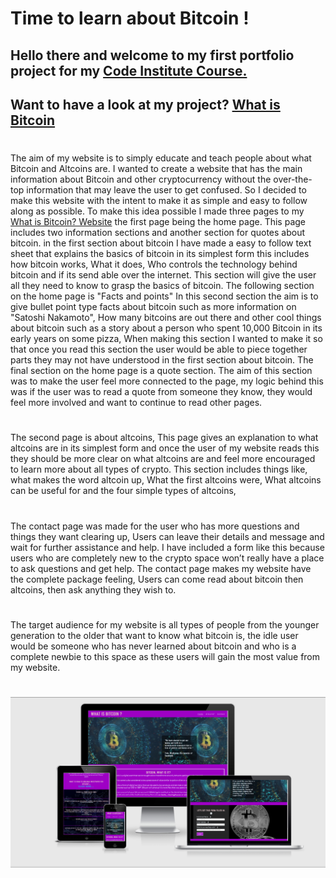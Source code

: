 # Time to learn about Bitcoin !

## Hello there and welcome to my first portfolio project for my [Code Institute Course.](https://codeinstitute.net/)

## Want to have a look at my project?   [What is Bitcoin](https://adamk99k.github.io/What-is-bitcoin-p1/)

#

The aim of my website is to simply educate and teach people about what Bitcoin and Altcoins are.  I wanted to create a website that has the main information about Bitcoin and other cryptocurrency without the over-the-top information that may leave the user to get confused. So I decided to make this website with the intent to make it as simple and easy to follow along as possible. To make this idea possible I made three pages to my [What is Bitcoin? Website](https://adamk99k.github.io/What-is-bitcoin-p1/) the first page being the home page. This page includes two information sections and another section for quotes about bitcoin. in the first section about bitcoin I have made a easy to follow text sheet that explains the basics of bitcoin in its simplest form this includes how bitcoin works, What it does, Who controls the technology behind bitcoin and if its send able over the internet. This section will give the user all they need to know to grasp the basics of bitcoin. The following section on the home page is "Facts and points" In this second section the aim is to give bullet point type facts about bitcoin such as more information on "Satoshi Nakamoto", How many bitcoins are out there and other cool things about bitcoin such as a story about a person who spent 10,000 Bitcoin in its early years on some pizza, When making this section I wanted to make it so that once you read this section the user would be able to piece together parts they may not have understood in the first section about bitcoin.
The final section on the home page is a quote section. The aim of this section was to make the user feel more connected to the page, my logic behind this was if the user was to read a quote from someone they know, they would feel more involved and want to continue to read other pages. 
#
The second page is about altcoins, This page gives an explanation to what altcoins are in its simplest form and once the user of my website reads this they should be more clear on what altcoins are and feel more encouraged to learn more about all types of crypto. This section includes things like, what makes the word altcoin up, What the first altcoins were, What altcoins can be useful for and the four simple types of altcoins, 
#
The contact page was made for the user who has more questions and things they want clearing up, Users can leave their details and message and wait for further assistance and help. I have included a form like this because users who are completely new to the crypto space won’t really have a place to ask questions and get help. The contact page makes my website have the complete package feeling, Users can come read about bitcoin then altcoins, then ask anything they wish to.
#
The target audience for my website is all types of people from the younger generation to the older that want to know what bitcoin is, the idle user would be someone who has never learned about bitcoin and who is a complete newbie to this space as these users will gain the most value from my website.

#


![Website on different screens](assets/images/readme.img/amiresponsive.png)